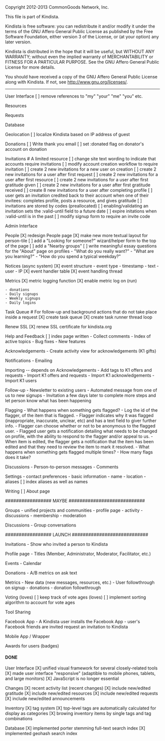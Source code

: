 Copyright 2012-2013 CommonGoods Network, Inc.

This file is part of Kindista.

Kindista is free software: you can redistribute it and/or modify it
under the terms of the GNU Affero General Public License as published
by the Free Software Foundation, either version 3 of the License, or
(at your option) any later version.

Kindista is distributed in the hope that it will be useful, but WITHOUT
ANY WARRANTY; without even the implied warranty of MERCHANTABILITY or
FITNESS FOR A PARTICULAR PURPOSE.  See the GNU Affero General Public
License for more details.

You should have received a copy of the GNU Affero General Public License
along with Kindista.  If not, see <http://www.gnu.org/licenses/>.

-----------------------------------------------------------------------

User Interface
    [ ] remove references to "my" "your" "me" "you" etc.

Resources

Requests

Database

Geolocation
    [ ] localize Kindista based on IP address of guest

Donations
    [ ] Write thank you email
    [ ] set :donated flag on donator's account on donation

Invitations
    # A limited resource
    [ ] change site text wording to indicate that accounts require invitations
    [ ] modify account creation workflow to require invitation
    [ ] create 2 new invitations for a new user on creation
    [ ] create 2 new invitations for a user after first request
    [ ] create 2 new invitations for a user after first resource
    [ ] create 2 new invitations for a user after first gratitude given
    [ ] create 2 new invitations for a user after first gratitude received
    [ ] create 8 new invitations for a user after completing profile
    [ ] user gets an invitation credited back to their account when one of their invitees: completes profile, posts a resource, and gives gratitude
    [ ] invitations are stored by codes (preallocated)
    [ ] enabling/validating an invitation sets the :valid-until field to a future date
    [ ] expire initations when :valid-until is in the past
    [ ] modify signup form to require an invite code

Admin Interface

People
    [X] redesign People page
        [X] make new more textual layout for person-tile
        [ ] add a "Looking for someone?" wizard/helper form to the top of the page
        [ ] add a "Nearby groups"
    [ ] write meaningful essay questions for the "About" page on profiles
        - "What do you really want?"
        - "What are you learning?"
        - "How do you spend a typical weekday?"

Notices (async system)
    [X] event structure
        - event type
        - timestamp
        - text
        - user
        - IP
    [X] event handler table
    [X] event handling thread

Metrics
    [X] metric logging function
    [X] enable metric log on (run)

    - donations
    - Daily signups
    - Weekly signups
    - Daily logins

Task Queue
    # For follow-up and background actions that do not take place inside a request
    [X] create task queue
        [X] create task runner thread loop

Renew SSL
    [X] renew SSL certificate for kindista.org

Help and Feedback
  [ ] index page written
    - Collect comments
    - Index of active topics
        - Bug fixes
        - New features

Acknowledgements
    - Create activity view for acknowledgements (K1 gifts)

Notifications
    - Emailing

Importing -- depends on Acknowledgements
    - Add tags to K1 offers and requests
    - Import K1 offers and requests
    - Import K1 acknowledgements
    - Import K1 users

Follow-up
    - Newsletter to existing users
    - Automated message from one of us to new signups
    - Invitation a few days later to complete more steps and let person know what has been happening

Flagging
    - What happens when something gets flagged?
      - Log the id of the flagger, of the item that is flagged.
      - Flagger indicates why it was flagged (inappropriate, inaccurate, unclear, etc) and has a text field to giver further info.
      - Flagger can choose whether or not to be anonymous to the flagged user.
      - Flagged user gets a notification detailing what needs to be changed on profile, with the ability to respond to the flagger and/or appeal to us.
      - When item is edited, the flagger gets a notification that the item has been edited and that they need to review the item to mark it resolved.
    - What happens when something gets flagged multiple times?
        - How many flags does it take?

Discussions
    - Person-to-person messages
    - Comments

Settings
    - contact preferences
    - basic information
        - name
        - location
        - aliases
            [ ] index aliases as well as names

Writing
  [ ] About page

################# MAYBE ############################

Groups
    - unified projects and communities
    - profile page
    - activity
    - discussions
    - membership
    - moderation

Discussions
    - Group conversations

################# LAUNCH ############################

Invitations
    - Show who invited a person to Kindista

Profile page
    - Titles (Member, Administrator, Moderator, Facilitator, etc.)

Events
    - Calendar

Donations
    - A/B metrics on ask text

Metrics
    - New data (new messages, resources, etc.)
    - User followthrough on signup
    - donations
        - donation followthrough

Voting (loves)
    [ ] keep track of vote ages (loves)
    [ ] implement sorting algorithm to account for vote ages

Tool Sharing

Facebook App
    - A Kindista user installs the Facebook App
    - user's Facebook friends are invited request an invitation to Kindista

Mobile App / Wrapper

Awards for users (badges)

#### DONE ####

User Interface
    [X] unified visual framework for several closely-related tools
    [X] made user interface "responsive" (adaptible to mobile phones, tablets, and large monitors)
    [X] JavaScript is no longer essential

Changes
    [X] recent activity list (recent changes)
        [X] include new/edited gratitude
        [X] include new/edited resources
        [X] include new/edited requests
        [X] include new/edited announcements

Inventory
    [X] tag system
        [X] top-level tags are automatically calculated for display as categories
        [X] browing inventory items by single tags and tag combinations

Database
    [X] implemented porter stemming full-text search index
    [X] implemented geohash search index
